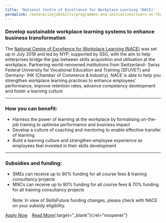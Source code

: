 ```yaml
---
title: 'National Centre of Excellence for Workplace Learning (NACE)'
permalink: /enterprisejobskills/programmes-and-initiatives/learn-at-the-workplace/national-centre-of-excellence-for-workplace-learning--nace-/
---
```


### Develop sustainable workplace learning systems to enhance business transformation

The <a href="https://www.nyp.edu.sg/nace" target="_blank" rel="noopener">National Centre of Excellence for Workplace Learning (NACE)</a> was set up in July 2018 and led by NYP, supported by SSG, with the aim to help enterprises bridge the gap between skills acquisition and utilisation at the workplace. Partnering world-renowned institutions from Switzerland- Swiss Federal University for Vocational Education and Training (SFUVET) and Germany- IHK (Chamber of Commerce & Industry), NACE is able to help you strengthen workplace learning practices to enhance employees' performance, improve retention rates, advance competency development and foster a learning culture

---

### How you can benefit:

<ul><li> Harness the power of learning at the workplace by formalising on-the-job training to optimise performance and business impact</li><li>Develop a culture of coaching and mentoring to enable effective transfer of learning</li><li>Build a learning culture and strengthen employee experience as employees feel invested in their skills development</li></ul>

---

### Subsidies and funding:

<ul><li> SMEs can receive up to 90% funding for all course fees & training consultancy projects</li><li>MNCs can receive up to 90% funding for all course fees & 70% funding for all training consultancy projects<br><br>Note: In view of SkillsFuture funding changes, please check with NACE on your subsidy eligibility.</li></ul>

<a class="btn" href="https://www.nace.edu.sg/contact-us/" target="_blank" rel="noopener">Apply Now</a>&emsp;[Read More](https://www.nace.edu.sg/){:target="_blank"}{:rel="noopener"}
<script src="/jquery/resize-tables.js"></script>
